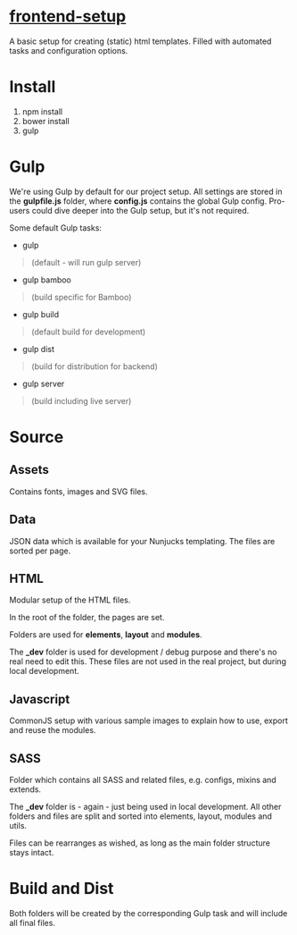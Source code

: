 [frontend-setup](https://bitbucket.org/tamtam-nl/tamtam-frontend-setup)
==============

A basic setup for creating (static) html templates. Filled with automated tasks and configuration options.


# Install #
1. npm install
1. bower install
1. gulp

# Gulp #
We're using Gulp by default for our project setup.
All settings are stored in the **gulpfile.js** folder, where **config.js** contains the global Gulp config.
Pro-users could dive deeper into the Gulp setup, but it's not required.

Some default Gulp tasks:

* gulp 
> (default - will run gulp server)
* gulp bamboo 
> (build specific for Bamboo)
* gulp build 
> (default build for development)
* gulp dist 
> (build for distribution for backend)
* gulp server 
> (build including live server)

# Source #
## Assets ##
Contains fonts, images and SVG files.

## Data ##
JSON data which is available for your Nunjucks templating.
The files are sorted per page.

## HTML ##
Modular setup of the HTML files.

In the root of the folder, the pages are set.

Folders are used for **elements**, **layout** and **modules**.

The **_dev** folder is used for development / debug purpose and there's no real need to edit this. These files are not used in the real project, but during local development.


## Javascript ##
CommonJS setup with various sample images to explain how to use, export and reuse the modules.


## SASS ##
Folder which contains all SASS and related files, e.g. configs, mixins and extends.

The **_dev** folder is - again - just being used in local development. All other folders and files are split and sorted into elements, layout, modules and utils.

Files can be rearranges as wished, as long as the main folder structure stays intact.


# Build and Dist #
Both folders will be created by the corresponding Gulp task and will include all final files.